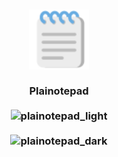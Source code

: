 <h3 align="center">
    <img src="icons/plainotepad.svg" height="96" alt="plainotepad_icon"/>
    <br><br>
    Plainotepad
    <br><br>
    <img src="https://helltar.com/projects/plainotepad/screenshots/screenshot_22102022_162938.png" alt="plainotepad_light"/>
    <br><br>
    <img src="https://helltar.com/projects/plainotepad/screenshots/screenshot_22102022_163802.png" alt="plainotepad_dark"/>
</h3>
